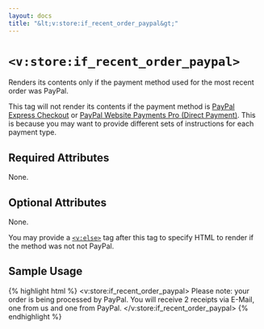 ```yaml
---
layout: docs
title: "&lt;v:store:if_recent_order_paypal&gt;"
---
```


# `<v:store:if_recent_order_paypal>`

Renders its contents only if the payment method used for the most recent
order was PayPal.

This tag will not render its contents if the payment method is [PayPal
Express Checkout](/v_store_if_recent_order_paypal_express_checkout/) or
[PayPal Website Payments Pro (Direct
Payment)](/v_store_if_recent_order_credit_card/). This is because you may
want to provide different sets of instructions for each payment type.

## Required Attributes

None.

## Optional Attributes

None.

You may provide a [`<v:else>`](/v_else/) tag after this tag to specify
HTML to render if the method was not not PayPal.

## Sample Usage

{% highlight html %}
<v:store:if_recent_order_paypal>
 Please note: your order is being processed by PayPal.
 You will receive 2 receipts via E-Mail, one from us and one from PayPal.
</v:store:if_recent_order_paypal>
{% endhighlight %}
